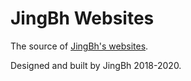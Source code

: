 # JingBh Websites

The source of [JingBh's websites](https://www.jingbh.top/).

Designed and built by JingBh 2018-2020.
